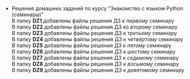 * Решения домашних заданий по курсу "Знакомство с языком Python (семинары)"  
В папку **DZ1** добавлены файлы решения ДЗ к *первому* семинару  
В папку **DZ2** добавлены файлы решения ДЗ ко *второму* семинару  
В папку **DZ3** добавлены файлы решения ДЗ к *третьему* семинару  
В папку **DZ4** добавлены файлы решения ДЗ к *четвёртому* семинару  
В папку **DZ5** добавлены файлы решения ДЗ к *пятому* семинару  
В папку **DZ6** добавлены файлы решения ДЗ к *шестому* семинару  
В папку **DZ7** добавлены файлы решения ДЗ к *седьмому* семинару  
В папку **DZ8** добавлены файлы решения ДЗ к *восьмому* семинару  
В папку **DZ9** добавлены файлы решения ДЗ к *девятомому* семинару 
